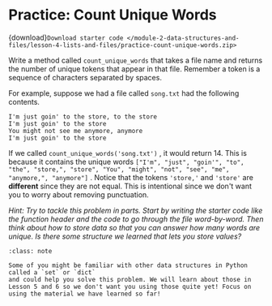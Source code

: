 # <i class="fas fa-laptop"></i> Practice: Count Unique Words

{download}`Download starter code </module-2-data-structures-and-files/lesson-4-lists-and-files/practice-count-unique-words.zip>`

Write a method called `count_unique_words` that takes a file name and returns the number of unique tokens that appear in that file. Remember a token is a sequence of characters separated by spaces.

For example, suppose we had a file called `song.txt` had the following contents.

```text
I'm just goin' to the store, to the store
I'm just goin' to the store
You might not see me anymore, anymore
I'm just goin' to the store
```

If we called `count_unique_words('song.txt')` , it would return 14. This is because it contains the unique words `["I'm", "just", "goin'", "to", "the", "store,", "store", "You", "might", "not", "see", "me", "anymore,", "anymore"]` . Notice that the tokens `'store,'` and `'store'` are **different** since they are not equal. This is intentional since we don't want you to worry about removing punctuation.

_Hint: Try to tackle this problem in parts. Start by writing the starter code like the function header and the code to go through the file word-by-word. Then think about how to store data so that you can answer how many words are unique. Is there some structure we learned that lets you store values?_

```{admonition} Note
:class: note

Some of you might be familiar with other data structures in Python called a `set` or `dict`
and could help you solve this problem. We will learn about those in Lesson 5 and 6 so we don't want you using those quite yet! Focus on using the material we have learned so far!

```
